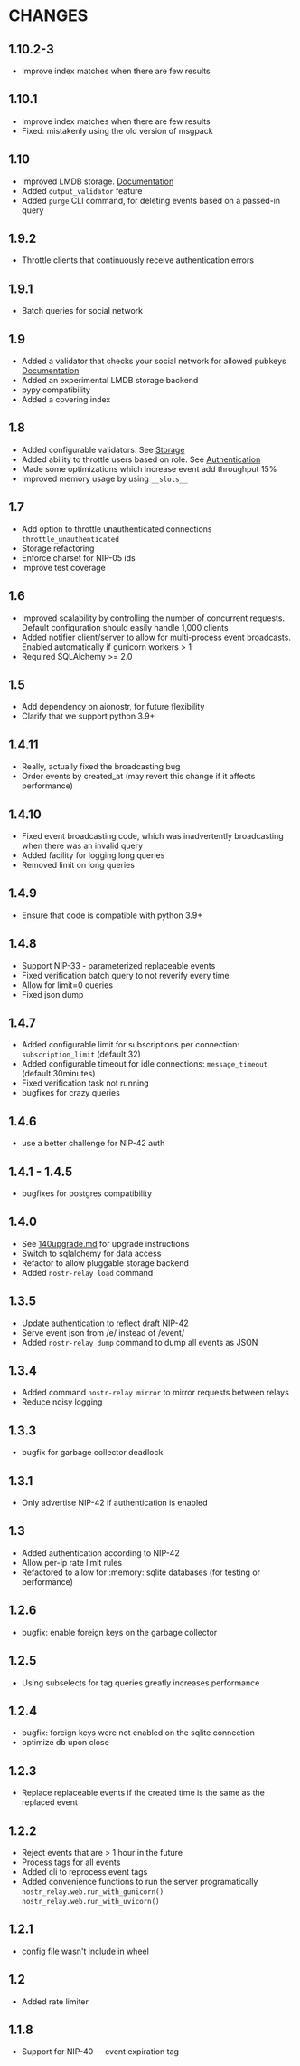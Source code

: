 # CHANGES

## 1.10.2-3

* Improve index matches when there are few results

## 1.10.1

* Improve index matches when there are few results
* Fixed: mistakenly using the old version of msgpack

## 1.10

* Improved LMDB storage. [Documentation](lmdb.md)
* Added `output_validator` feature
* Added `purge` CLI command, for deleting events based on a passed-in query

## 1.9.2

* Throttle clients that continuously receive authentication errors

## 1.9.1

* Batch queries for social network

## 1.9

* Added a validator that checks your social network for allowed pubkeys [Documentation](foaf.md)
* Added an experimental LMDB storage backend
* pypy compatibility
* Added a covering index

## 1.8

* Added configurable validators. See [Storage](storage.md)
* Added ability to throttle users based on role. See [Authentication](authentication.md)
* Made some optimizations which increase event add throughput 15%
* Improved memory usage by using `__slots__`

## 1.7

* Add option to throttle unauthenticated connections `throttle_unauthenticated`
* Storage refactoring
* Enforce charset for NIP-05 ids
* Improve test coverage

## 1.6

* Improved scalability by controlling the number of concurrent requests. Default configuration should easily handle 1,000 clients
* Added notifier client/server to allow for multi-process event broadcasts. Enabled automatically if gunicorn workers > 1
* Required SQLAlchemy >= 2.0

## 1.5

* Add dependency on aionostr, for future flexibility
* Clarify that we support python 3.9+

## 1.4.11

* Really, actually fixed the broadcasting bug
* Order events by created_at (may revert this change if it affects performance)

## 1.4.10

* Fixed event broadcasting code, which was inadvertently broadcasting when there was an invalid query
* Added facility for logging long queries
* Removed limit on long queries
 
## 1.4.9

* Ensure that code is compatible with python 3.9+

## 1.4.8

* Support NIP-33 - parameterized replaceable events
* Fixed verification batch query to not reverify every time
* Allow for limit=0 queries
* Fixed json dump

## 1.4.7

* Added configurable limit for subscriptions per connection: `subscription_limit` (default 32)
* Added configurable timeout for idle connections: `message_timeout` (default 30minutes)
* Fixed verification task not running
* bugfixes for crazy queries

## 1.4.6

* use a better challenge for NIP-42 auth

## 1.4.1 - 1.4.5

* bugfixes for postgres compatibility

## 1.4.0

* See [140upgrade.md](140upgrade.md) for upgrade instructions
* Switch to sqlalchemy for data access
* Refactor to allow pluggable storage backend
* Added `nostr-relay load` command

## 1.3.5

* Update authentication to reflect draft NIP-42
* Serve event json from /e/ instead of /event/
* Added `nostr-relay dump` command to dump all events as JSON

## 1.3.4

* Added command `nostr-relay mirror` to mirror requests between relays
* Reduce noisy logging

## 1.3.3

* bugfix for garbage collector deadlock

## 1.3.1

* Only advertise NIP-42 if authentication is enabled

## 1.3

* Added authentication according to NIP-42
* Allow per-ip rate limit rules
* Refactored to allow for :memory: sqlite databases (for testing or performance)

## 1.2.6

* bugfix: enable foreign keys on the garbage collector

## 1.2.5

* Using subselects for tag queries greatly increases performance

## 1.2.4

* bugfix: foreign keys were not enabled on the sqlite connection
* optimize db upon close

## 1.2.3

* Replace replaceable events if the created time is the same as the replaced event

## 1.2.2

* Reject events that are > 1 hour in the future
* Process tags for all events
* Added cli to reprocess event tags
* Added convenience functions to run the server programatically
   `nostr_relay.web.run_with_gunicorn()`
   `nostr_relay.web.run_with_uvicorn()`

## 1.2.1

* config file wasn't include in wheel
 
## 1.2

* Added rate limiter

## 1.1.8

* Support for NIP-40 -- event expiration tag
 